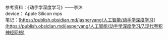 参考资料：《动手学深度学习》——李沐  
device： Apple Silicon mps  
笔记：[https://publish.obsidian.md/jasperyang/人工智能/动手学深度学习](https://publish.obsidian.md/jasperyang/人工智能/动手学深度学习/7.现代卷积神经网络)
